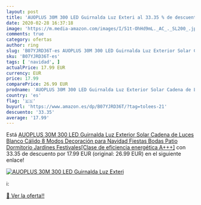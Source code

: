 ```yaml
---
layout: post
title: 'AUOPLUS 30M 300 LED Guirnalda Luz Exteri al 33.35 % de descuento'
date: 2020-02-28 16:37:18
image: 'https://m.media-amazon.com/images/I/51t-OhHd9mL._AC_._SL200_.jpg'
comments: true
category: ofertas
author: ring
slug: 'B07YJRD36T-es AUOPLUS 30M 300 LED Guirnalda Luz Exterior Solar Cadena de...'
sku: 'B07YJRD36T-es'
tags: [ 'navidad', ]
actualPrice: 17.99 EUR
currency: EUR
price: 17.99
comparePrice: 26.99 EUR
prodname: 'AUOPLUS 30M 300 LED Guirnalda Luz Exterior Solar Cadena de Luces Blanco Cálido 8 Modos Decoración para Navidad Fiestas Bodas Patio Dormitorio Jardines  Festivales[Clase de eficiencia energética A+++]'
country: 'es'
flag: '🇪🇸'
buyurl: 'https://www.amazon.es/dp/B07YJRD36T/?tag=tolees-21'
descuento: '33.35'
average: '17.99'
---
```


Está [AUOPLUS 30M 300 LED Guirnalda Luz Exterior Solar Cadena de Luces Blanco Cálido 8 Modos Decoración para Navidad Fiestas Bodas Patio Dormitorio Jardines  Festivales[Clase de eficiencia energética A+++]](https://www.amazon.es/dp/B07YJRD36T/?tag=tolees-21) con 33.35 de descuento por 17.99 EUR (original: 26.99 EUR) en el siguiente enlace!

[![AUOPLUS 30M 300 LED Guirnalda Luz Exteri](https://m.media-amazon.com/images/I/51t-OhHd9mL._AC_._SL200_.jpg)](https://www.amazon.es/dp/B07YJRD36T/?tag=tolees-21)

ℹ️:


[🛒 Ver la oferta!!](https://www.amazon.es/dp/B07YJRD36T/?tag=tolees-21)
